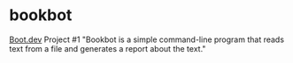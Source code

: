 # bookbot
[Boot.dev](https://www.boot.dev/) Project #1
"Bookbot is a simple command-line program that reads text from a file and generates a report about the text."
